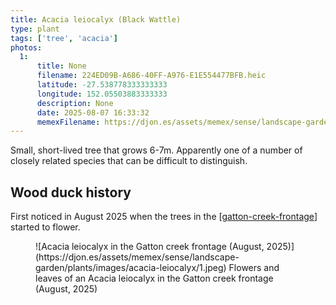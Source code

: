 ```yaml
---
title: Acacia leiocalyx (Black Wattle)
type: plant
tags: ['tree', 'acacia']
photos:
  1:
      title: None
      filename: 224ED09B-A686-40FF-A976-E1E554477BFB.heic
      latitude: -27.538778333333333
      longitude: 152.05503883333333
      description: None
      date: 2025-08-07 16:33:32
      memexFilename: https://djon.es/assets/memex/sense/landscape-garden/plants/images/acacia-leiocalyx/1.jpeg
---
```


Small, short-lived tree that grows 6-7m. Apparently one of a number of closely related species that can be difficult to distinguish.

## Wood duck history

First noticed in August 2025 when the trees in the [[gatton-creek-frontage]] started to flower.

<figure markdown>
![Acacia leiocalyx in the Gatton creek frontage (August, 2025)](https://djon.es/assets/memex/sense/landscape-garden/plants/images/acacia-leiocalyx/1.jpeg)
<caption>Flowers and leaves of an Acacia leiocalyx in the Gatton creek frontage (August, 2025)</caption>
</figure>


[//begin]: # "Autogenerated link references for markdown compatibility"
[gatton-creek-frontage]: ../gatton-creek-frontage "Gatton creek frontage"
[//end]: # "Autogenerated link references"